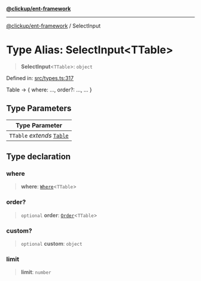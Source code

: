 [**@clickup/ent-framework**](../README.md)

***

[@clickup/ent-framework](../globals.md) / SelectInput

# Type Alias: SelectInput\<TTable\>

> **SelectInput**\<`TTable`\>: `object`

Defined in: [src/types.ts:317](https://github.com/clickup/ent-framework/blob/master/src/types.ts#L317)

Table -> { where: ..., order?: ..., ... }

## Type Parameters

| Type Parameter |
| ------ |
| `TTable` *extends* [`Table`](Table.md) |

## Type declaration

### where

> **where**: [`Where`](Where.md)\<`TTable`\>

### order?

> `optional` **order**: [`Order`](Order.md)\<`TTable`\>

### custom?

> `optional` **custom**: `object`

### limit

> **limit**: `number`

